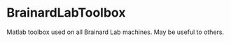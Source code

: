 BrainardLabToolbox
==================

Matlab toolbox used on all Brainard Lab machines.  May be useful to others.
